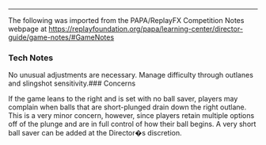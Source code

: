 ***
The following was imported from the PAPA/ReplayFX Competition Notes webpage at https://replayfoundation.org/papa/learning-center/director-guide/game-notes/#GameNotes

### Tech Notes
            
No unusual adjustments are necessary. Manage difficulty through outlanes and slingshot sensitivity.### Concerns
            
If the game leans to the right and is set with no ball saver, players may complain when balls that are short-plunged drain down the right outlane. This is a very minor concern, however, since players retain multiple options off of the plunge and are in full control of how their ball begins. A very short ball saver can be added at the Director�s discretion.